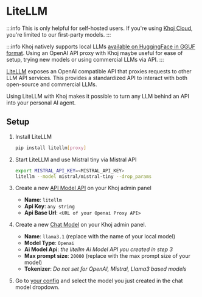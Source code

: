 # LiteLLM

:::info
This is only helpful for self-hosted users. If you're using [Khoj Cloud](https://app.khoj.dev), you're limited to our first-party models.
:::

:::info
Khoj natively supports local LLMs [available on HuggingFace in GGUF format](https://huggingface.co/models?library=gguf). Using an OpenAI API proxy with Khoj maybe useful for ease of setup, trying new models or using commercial LLMs via API.
:::

[LiteLLM](https://docs.litellm.ai/docs/proxy/quick_start) exposes an OpenAI compatible API that proxies requests to other LLM API services. This provides a standardized API to interact with both open-source and commercial LLMs.

Using LiteLLM with Khoj makes it possible to turn any LLM behind an API into your personal AI agent.

## Setup

1. Install LiteLLM

   ```bash
   pip install litellm[proxy]
   ```

2. Start LiteLLM and use Mistral tiny via Mistral API

   ```bash
   export MISTRAL_API_KEY=<MISTRAL_API_KEY>
   litellm --model mistral/mistral-tiny --drop_params
   ```

3. Create a new [API Model API](http://localhost:42110/server/admin/database/aimodelapi/add) on your Khoj admin panel
   - **Name**: `litellm`
   - **Api Key**: `any string`
   - **Api Base Url**: `<URL of your Openai Proxy API>`
4. Create a new [Chat Model](http://localhost:42110/server/admin/database/chatmodel/add) on your Khoj admin panel.
   - **Name**: `llama3.1` (replace with the name of your local model)
   - **Model Type**: `Openai`
   - **Ai Model Api**: *the litellm Ai Model API you created in step 3*
   - **Max prompt size**: `20000` (replace with the max prompt size of your model)
   - **Tokenizer**: *Do not set for OpenAI, Mistral, Llama3 based models*
5. Go to [your config](http://localhost:42110/settings) and select the model you just created in the chat model dropdown.
